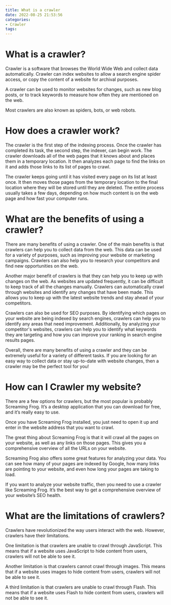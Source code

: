 ```yaml
---
title: What is a crawler
date: 2022-08-25 21:53:56
categories:
- Crawler
tags:
---
```



#  What is a crawler?

Crawler is a software that browses the World Wide Web and collect data automatically. Crawler can index websites to allow a search engine spider access, or copy the content of a website for archival purposes.

A crawler can be used to monitor websites for changes, such as new blog posts, or to track keywords to measure how often they are mentioned on the web.

Most crawlers are also known as spiders, bots, or web robots.

#  How does a crawler work?

The crawler is the first step of the indexing process. Once the crawler has completed its task, the second step, the indexer, can begin work. The crawler downloads all of the web pages that it knows about and places them in a temporary location. It then analyzes each page to find the links on it and adds those links to its list of pages to crawl.

The crawler keeps going until it has visited every page on its list at least once. It then moves those pages from the temporary location to the final location where they will be stored until they are deleted. The entire process usually takes a few days, depending on how much content is on the web page and how fast your computer runs.

#  What are the benefits of using a crawler?

There are many benefits of using a crawler. One of the main benefits is that crawlers can help you to collect data from the web. This data can be used for a variety of purposes, such as improving your website or marketing campaigns. Crawlers can also help you to research your competitors and find new opportunities on the web.

Another major benefit of crawlers is that they can help you to keep up with changes on the web. As websites are updated frequently, it can be difficult to keep track of all the changes manually. Crawlers can automatically crawl through websites and identify any changes that have been made. This allows you to keep up with the latest website trends and stay ahead of your competitors.

Crawlers can also be used for SEO purposes. By identifying which pages on your website are being indexed by search engines, crawlers can help you to identify any areas that need improvement. Additionally, by analyzing your competitor's websites, crawlers can help you to identify what keywords they are targeting and how you can improve your ranking in search engine results pages.

Overall, there are many benefits of using a crawler and they can be extremely useful for a variety of different tasks. If you are looking for an easy way to collect data or stay up-to-date with website changes, then a crawler may be the perfect tool for you!

#  How can I Crawler my website?

There are a few options for crawlers, but the most popular is probably Screaming Frog. It’s a desktop application that you can download for free, and it’s really easy to use.

Once you have Screaming Frog installed, you just need to open it up and enter in the website address that you want to crawl.

The great thing about Screaming Frog is that it will crawl all the pages on your website, as well as any links on those pages. This gives you a comprehensive overview of all the URLs on your website.

Screaming Frog also offers some great features for analyzing your data. You can see how many of your pages are indexed by Google, how many links are pointing to your website, and even how long your pages are taking to load.

If you want to analyze your website traffic, then you need to use a crawler like Screaming Frog. It’s the best way to get a comprehensive overview of your website’s SEO health.

#  What are the limitations of crawlers?

Crawlers have revolutionized the way users interact with the web. However, crawlers have their limitations.

One limitation is that crawlers are unable to crawl through JavaScript. This means that if a website uses JavaScript to hide content from users, crawlers will not be able to see it.

Another limitation is that crawlers cannot crawl through images. This means that if a website uses images to hide content from users, crawlers will not be able to see it.

A third limitation is that crawlers are unable to crawl through Flash. This means that if a website uses Flash to hide content from users, crawlers will not be able to see it.